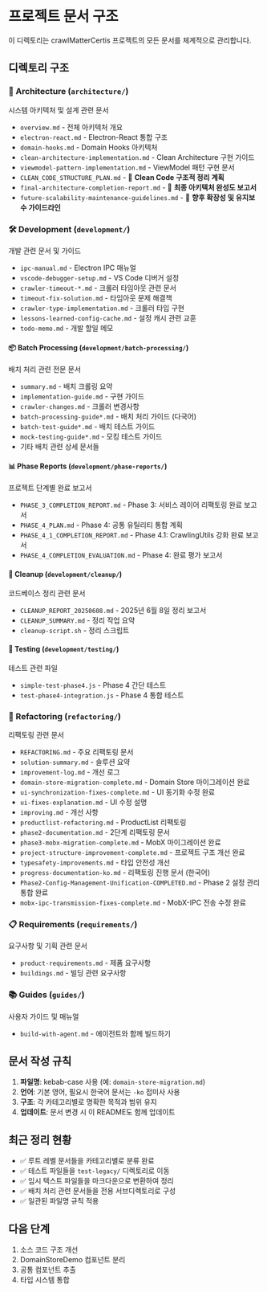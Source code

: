 # 프로젝트 문서 구조

이 디렉토리는 crawlMatterCertis 프로젝트의 모든 문서를 체계적으로 관리합니다.

## 디렉토리 구조

### 📐 Architecture (`architecture/`)
시스템 아키텍처 및 설계 관련 문서
- `overview.md` - 전체 아키텍처 개요
- `electron-react.md` - Electron-React 통합 구조
- `domain-hooks.md` - Domain Hooks 아키텍처
- `clean-architecture-implementation.md` - Clean Architecture 구현 가이드
- `viewmodel-pattern-implementation.md` - ViewModel 패턴 구현 문서
- `CLEAN_CODE_STRUCTURE_PLAN.md` - 🎯 **Clean Code 구조적 정리 계획**
- `final-architecture-completion-report.md` - 🎯 **최종 아키텍처 완성도 보고서**
- `future-scalability-maintenance-guidelines.md` - 🚀 **향후 확장성 및 유지보수 가이드라인**

### 🛠️ Development (`development/`)
개발 관련 문서 및 가이드
- `ipc-manual.md` - Electron IPC 매뉴얼
- `vscode-debugger-setup.md` - VS Code 디버거 설정
- `crawler-timeout-*.md` - 크롤러 타임아웃 관련 문서
- `timeout-fix-solution.md` - 타임아웃 문제 해결책
- `crawler-type-implementation.md` - 크롤러 타입 구현
- `lessons-learned-config-cache.md` - 설정 캐시 관련 교훈
- `todo-memo.md` - 개발 할일 메모

#### 📦 Batch Processing (`development/batch-processing/`)
배치 처리 관련 전문 문서
- `summary.md` - 배치 크롤링 요약
- `implementation-guide.md` - 구현 가이드
- `crawler-changes.md` - 크롤러 변경사항
- `batch-processing-guide*.md` - 배치 처리 가이드 (다국어)
- `batch-test-guide*.md` - 배치 테스트 가이드
- `mock-testing-guide*.md` - 모킹 테스트 가이드
- 기타 배치 관련 상세 문서들

#### 📊 Phase Reports (`development/phase-reports/`)
프로젝트 단계별 완료 보고서
- `PHASE_3_COMPLETION_REPORT.md` - Phase 3: 서비스 레이어 리팩토링 완료 보고서
- `PHASE_4_PLAN.md` - Phase 4: 공통 유틸리티 통합 계획
- `PHASE_4_1_COMPLETION_REPORT.md` - Phase 4.1: CrawlingUtils 강화 완료 보고서
- `PHASE_4_COMPLETION_EVALUATION.md` - Phase 4: 완료 평가 보고서

#### 🧹 Cleanup (`development/cleanup/`)
코드베이스 정리 관련 문서
- `CLEANUP_REPORT_20250608.md` - 2025년 6월 8일 정리 보고서
- `CLEANUP_SUMMARY.md` - 정리 작업 요약
- `cleanup-script.sh` - 정리 스크립트

#### 🧪 Testing (`development/testing/`)
테스트 관련 파일
- `simple-test-phase4.js` - Phase 4 간단 테스트
- `test-phase4-integration.js` - Phase 4 통합 테스트

### 🔄 Refactoring (`refactoring/`)
리팩토링 관련 문서
- `REFACTORING.md` - 주요 리팩토링 문서
- `solution-summary.md` - 솔루션 요약
- `improvement-log.md` - 개선 로그
- `domain-store-migration-complete.md` - Domain Store 마이그레이션 완료
- `ui-synchronization-fixes-complete.md` - UI 동기화 수정 완료
- `ui-fixes-explanation.md` - UI 수정 설명
- `improving.md` - 개선 사항
- `productlist-refactoring.md` - ProductList 리팩토링
- `phase2-documentation.md` - 2단계 리팩토링 문서
- `phase3-mobx-migration-complete.md` - MobX 마이그레이션 완료
- `project-structure-improvement-complete.md` - 프로젝트 구조 개선 완료
- `typesafety-improvements.md` - 타입 안전성 개선
- `progress-documentation-ko.md` - 리팩토링 진행 문서 (한국어)
- `Phase2-Config-Management-Unification-COMPLETED.md` - Phase 2 설정 관리 통합 완료
- `mobx-ipc-transmission-fixes-complete.md` - MobX-IPC 전송 수정 완료

### 📋 Requirements (`requirements/`)
요구사항 및 기획 관련 문서
- `product-requirements.md` - 제품 요구사항
- `buildings.md` - 빌딩 관련 요구사항

### 📚 Guides (`guides/`)
사용자 가이드 및 매뉴얼
- `build-with-agent.md` - 에이전트와 함께 빌드하기

## 문서 작성 규칙

1. **파일명**: kebab-case 사용 (예: `domain-store-migration.md`)
2. **언어**: 기본 영어, 필요시 한국어 문서는 `-ko` 접미사 사용
3. **구조**: 각 카테고리별로 명확한 목적과 범위 유지
4. **업데이트**: 문서 변경 시 이 README도 함께 업데이트

## 최근 정리 현황

- ✅ 루트 레벨 문서들을 카테고리별로 분류 완료
- ✅ 테스트 파일들을 `test-legacy/` 디렉토리로 이동
- ✅ 임시 텍스트 파일들을 마크다운으로 변환하여 정리
- ✅ 배치 처리 관련 문서들을 전용 서브디렉토리로 구성
- ✅ 일관된 파일명 규칙 적용

## 다음 단계

1. 소스 코드 구조 개선
2. DomainStoreDemo 컴포넌트 분리
3. 공통 컴포넌트 추출
4. 타입 시스템 통합

